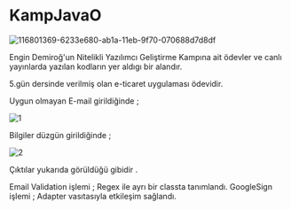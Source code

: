 # KampJavaO


![116801369-6233e680-ab1a-11eb-9f70-070688d7d8df](https://user-images.githubusercontent.com/34723256/122552674-43909d00-d03f-11eb-83c5-b903f7056627.jpg)

Engin Demiroğ'un Nitelikli Yazılımcı Geliştirme Kampına ait ödevler ve canlı yayınlarda yazılan kodların yer aldıgı bir alandır.


5.gün dersinde verilmiş olan e-ticaret uygulaması ödevidir. 

Uygun olmayan E-mail girildiğinde  ; 

![1](https://user-images.githubusercontent.com/34723256/122735472-bdb36280-d287-11eb-8215-26dcb9bed937.png)


Bilgiler düzgün girildiğinde ;

![2](https://user-images.githubusercontent.com/34723256/122735549-ce63d880-d287-11eb-8d8b-5235da63dec5.png)


Çıktılar yukarıda görüldüğü gibidir . 

Email Validation işlemi ;  Regex ile ayrı bir classta tanımlandı.
GoogleSign işlemi ; Adapter vasıtasıyla etkileşim sağlandı.
